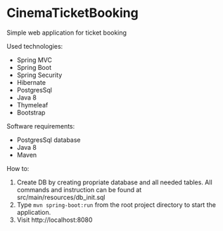# CinemaTicketBooking
Simple web application for ticket booking

Used technologies:

* Spring MVC
* Spring Boot
* Spring Security
* Hibernate
* PostgresSql
* Java 8
* Thymeleaf
* Bootstrap

Software requirements:

* PostgresSql database
* Java 8
* Maven

How to:
1. Create DB by creating propriate database and all needed tables. All commands and instruction can be found at src/main/resources/db_init.sql 
2. Type `mvn spring-boot:run` from the root project directory to start the application.
3. Visit http://localhost:8080

